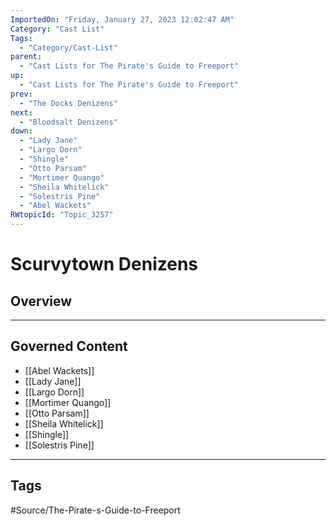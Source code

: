 ```yaml
---
ImportedOn: "Friday, January 27, 2023 12:02:47 AM"
Category: "Cast List"
Tags:
  - "Category/Cast-List"
parent:
  - "Cast Lists for The Pirate's Guide to Freeport"
up:
  - "Cast Lists for The Pirate's Guide to Freeport"
prev:
  - "The Docks Denizens"
next:
  - "Bloodsalt Denizens"
down:
  - "Lady Jane"
  - "Largo Dorn"
  - "Shingle"
  - "Otto Parsam"
  - "Mortimer Quango"
  - "Sheila Whitelick"
  - "Solestris Pine"
  - "Abel Wackets"
RWtopicId: "Topic_3257"
---
```

# Scurvytown Denizens
## Overview
---
## Governed Content
- [[Abel Wackets]]
- [[Lady Jane]]
- [[Largo Dorn]]
- [[Mortimer Quango]]
- [[Otto Parsam]]
- [[Sheila Whitelick]]
- [[Shingle]]
- [[Solestris Pine]]


---
## Tags
#Source/The-Pirate-s-Guide-to-Freeport

